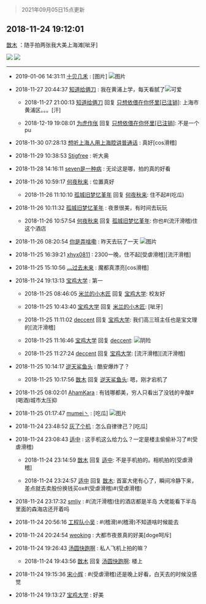 > 2021年09月05日15点更新
<link rel="stylesheet" href="https://cdn.jsdelivr.net/gh/taotie6/sampleJSON@main/css/photo_show.css">


 ## 2018-11-24 19:12:01 

 [㪚木](https://www.coolapk.com/feed/9103210?shareKey=MGUxYzFjODFhMGQzNjEzMTc0NjE~) ：随手拍两张我大美上海滩[呲牙] 

<div class="album">
<img class="img-item" src="https://image.coolapk.com/feed/2018/1124/19/1081091_1543057916_931@1920x1080.jpg" />
<img class="img-item" src="https://image.coolapk.com/feed/2018/1124/19/1081091_1543057919_5499@1920x1080.jpg" />
</div>

 ------- 

- 2019-01-06 14:31:11 [十贝几禾](uid=1105388) : [图片] ![图片](https://image.coolapk.com/feed/2019/0106/14/1105388_1546756268_6625@3325x2494.jpg)

- 2018-11-27 20:44:37 [知道给俩刀](uid=650084) : 我在黄浦上学，每天看腻了<img src="http://static.coolapk.com/emoticons/default/21.gif" alt="可爱"/> 

    - 2018-11-27 21:00:13 [知道给俩刀](uid=650084) 回复 [只想依偎在你怀里[已注销]](uid=1262301): 上海市黄浦区。。。[汗] 

    - 2018-12-19 19:08:01 [为虎作伥](uid=1518579) 回复 [只想依偎在你怀里[已注销]](uid=1262301): 不是一个pu 

- 2018-11-30 07:28:13 [想听上海人用上海腔讲普通话](uid=1069831) : 真好[cos滑稽] 

- 2018-11-29 10:38:53 [Stigfree](uid=1287531) : 听大奥 

- 2018-11-28 14:16:11 [seven是一种病](uid=1977186) : 无论这是哪，拍的真的好看 

- 2018-11-26 10:59:17 [何夜秋来](uid=552467) : 位置真好 

    - 2018-11-26 11:10:10 [孤城旧梦忆堇年](uid=901506) 回复 [何夜秋来](uid=552467): 住不起#(吃瓜) 

- 2018-11-26 10:11:32 [孤城旧梦忆堇年](uid=901506) : 夜景很美，有时间去玩玩 

    - 2018-11-26 10:57:54 [何夜秋来](uid=552467) 回复 [孤城旧梦忆堇年](uid=901506): 你也#(流汗滑稽)住这个酒店 

- 2018-11-26 08:20:54 [你是弄啥嘞](uid=1171919) : 昨天去玩了一天 ![图片](https://image.coolapk.com/feed/2018/1126/08/1171919_1543191652_7239@1763x2350.jpg)

- 2018-11-25 16:39:21 [xhyx0811](uid=1135408) : 2300一晚，住不起[受虐滑稽][流汗滑稽] 

- 2018-11-25 15:10:56 [灬过去未来](uid=1778224) : 魔都真漂亮[cos滑稽] 

- 2018-11-24 19:13:13 [宝鸡大学](uid=797099) : 第一 

    - 2018-11-25 08:46:05 [米兰的小木匠](uid=1726012) 回复 [宝鸡大学](uid=797099): 校友好 

    - 2018-11-25 10:43:40 [宝鸡大学](uid=797099) 回复 [米兰的小木匠](uid=1726012): [呲牙] 

    - 2018-11-25 11:11:02 [deccent](uid=813414) 回复 [宝鸡大学](uid=797099): 我们高三班主任也是宝文理的[流汗滑稽] 

    - 2018-11-25 11:16:46 [宝鸡大学](uid=797099) 回复 [deccent](uid=813414): <img src="http://static.coolapk.com/emoticons/default/51.gif" alt="阴险"/> 

    - 2018-11-25 11:27:24 [deccent](uid=813414) 回复 [宝鸡大学](uid=797099): [流汗滑稽][流汗滑稽] 

- 2018-11-25 10:14:17 [逆天鲨鱼头](uid=756299) : 酷安爆炸了？ 

    - 2018-11-25 10:17:56 [㪚木](uid=1081091) 回复 [逆天鲨鱼头](uid=756299): 嗯，刚才宕机了 

- 2018-11-25 08:02:01 [AhamKara](uid=838821) : 有钱哪都美，穷人只看出了没钱的辛酸#(喝酒)城市太压抑 

- 2018-11-25 01:17:47 [mumei丶](uid=762356) : [吃瓜] ![图片](https://image.coolapk.com/feed/2018/1125/01/762356_1543079864_9201@3325x2494.jpg)

- 2018-11-24 23:48:52 [灰了个机](uid=912258) : 怎么自律律己？[吃瓜] 

- 2018-11-24 23:08:43 [适中](uid=2135079) : 这手机这么给力么？一定是楼主偷偷补习了#(受虐滑稽) 

    - 2018-11-24 23:14:59 [㪚木](uid=1081091) 回复 [适中](uid=2135079): 不是手机拍的。相机拍的[受虐滑稽] 

    - 2018-11-24 23:24:57 [适中](uid=2135079) 回复 [㪚木](uid=1081091): 首富大佬有心了，瞬间冷静下来，差点就去卖股份换钱买ox#(受虐滑稽)#(受虐滑稽) 

- 2018-11-24 23:17:32 [smliy](uid=1847552) : #(流汗滑稽)住的酒店都是半岛 大佬能看下半岛里面的森海店还开着吗 

- 2018-11-24 20:56:16 [工程队小吴](uid=970294) : #(稽滑)#(稽滑)不知道啥时候能去 

- 2018-11-24 20:24:54 [weoking](uid=1669285) : 大都市夜景真的好美[doge呵斥] 

- 2018-11-24 19:26:43 [汤圆快跑啊](uid=726272) : 私人飞机上拍的嘛？ 

    - 2018-11-24 19:43:56 [㪚木](uid=1081091) 回复 [汤圆快跑啊](uid=726272): 楼上 

- 2018-11-24 19:15:36 [宋小辉](uid=892445) : #(受虐滑稽)还是晚上好看，白天去的时候没感觉 

- 2018-11-24 19:13:27 [宝鸡大学](uid=797099) : 好美 

